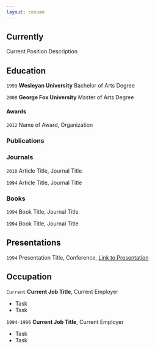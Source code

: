 ```yaml
---
layout: resume
---
```

## Currently

Current Position Description

## Education

`1999`
__Wesleyan University__
Bachelor of Arts Degree

`2008`
__George Fox University__
Master of Arts Degree  

#### Awards

`2012`
Name of Award, Organization 

### Publications

<!-- A list is also available [online](https://scholar.google.co.uk/citations?user=LTOTl0YAAAAJ) -->

### Journals

`2018`
Article Title, Journal Title

`1994`
Article Title, Journal Title

### Books

`1994`
Book Title, Journal Title

`1994`
Book Title, Journal Title


## Presentations

`1994`
Presentation Title, Conference, <a href="https://MyWebsite.tld/presentation1">Link to Presentation</a>


## Occupation

`Current`
__Current Job Title__, Current Employer 

- Task
- Task

`1994-1996`
__Current Job Title__, Current Employer 

- Task
- Task



<!-- ### Footer

Last updated: May 2018 -->


